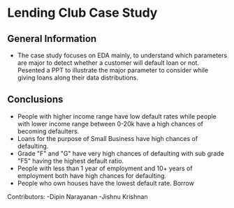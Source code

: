 # Lending Club Case Study

## General Information
- The case study focuses on EDA mainly, to understand which parameters are major to detect whether a customer will default loan or not. Pesented a PPT to illustrate the major parameter to consider while giving loans along their data distributions.


## Conclusions
- People with higher income range have low default rates while people with lower income range between 0-20k have a high chances of becoming defaulters.
- Loans for the purpose of Small Business have high chances of defaulting.
- Grade "F" and "G" have very high chances of defaulting with sub grade "F5" having the highest default ratio.
- People with less than 1 year of employment and 10+ years of employment both have high chances for defaulting.
- People who own houses have the lowest default rate. Borrow



Contributors:
-Dipin Narayanan
-Jishnu Krishnan
